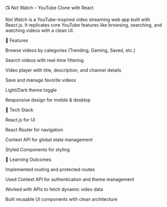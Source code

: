 📺 Nxt Watch – YouTube Clone with React

Nxt Watch is a YouTube-inspired video streaming web app built with React.js. It replicates core YouTube features like browsing, searching, and watching videos with a clean UI.

🔹 Features

Browse videos by categories (Trending, Gaming, Saved, etc.)

Search videos with real-time filtering

Video player with title, description, and channel details

Save and manage favorite videos

Light/Dark theme toggle

Responsive design for mobile & desktop

🔹 Tech Stack

React.js for UI

React Router for navigation

Context API for global state management

Styled Components for styling

🔹 Learning Outcomes

Implemented routing and protected routes

Used Context API for authentication and theme management

Worked with APIs to fetch dynamic video data

Built reusable UI components with clean architecture
